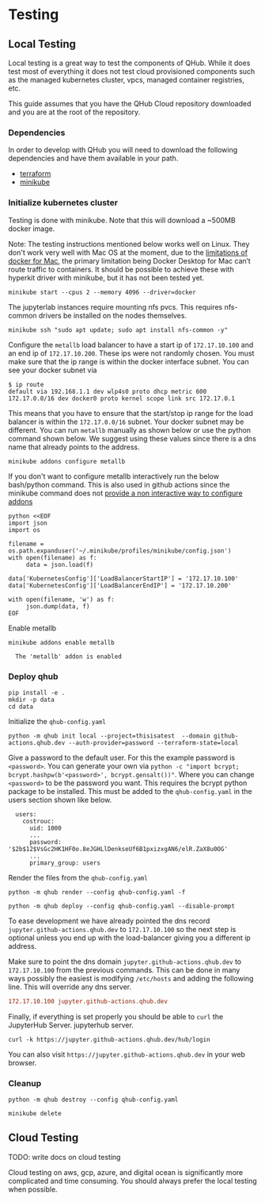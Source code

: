 # Testing

## Local Testing

Local testing is a great way to test the components of QHub. While it
does test most of everything it does not test cloud provisioned
components such as the managed kubernetes cluster, vpcs, managed
container registries, etc.

This guide assumes that you have the QHub Cloud repository downloaded
and you are at the root of the repository.

### Dependencies

In order to develop with QHub you will need to download the following
dependencies and have them available in your path.

 - [terraform](https://www.terraform.io/downloads.html)
 - [minikube](https://v1-18.docs.kubernetes.io/docs/tasks/tools/install-minikube/)

### Initialize kubernetes cluster

Testing is done with minikube. Note that this will download a ~500MB
docker image.

Note: The testing instructions mentioned below works well on Linux. They
don't work very well with Mac OS at the moment, due to the
[limitations of docker for Mac](https://docs.docker.com/docker-for-mac/networking/#known-limitations-use-cases-and-workarounds),
the primary limitation being Docker Desktop for Mac can’t route traffic
to containers. It should be possible to achieve these with hyperkit driver
with minikube, but it has not been tested yet.

```shell
minikube start --cpus 2 --memory 4096 --driver=docker
```

The jupyterlab instances require mounting nfs pvcs. This requires
nfs-common drivers be installed on the nodes themselves.

```shell
minikube ssh "sudo apt update; sudo apt install nfs-common -y"
```

Configure the `metallb` load balancer to have a start ip of
`172.17.10.100` and an end ip of `172.17.10.200`. These ips were not
randomly chosen. You must make sure that the ip range is within the
docker interface subnet. You can see your docker subnet via

```shell
$ ip route
default via 192.168.1.1 dev wlp4s0 proto dhcp metric 600 
172.17.0.0/16 dev docker0 proto kernel scope link src 172.17.0.1 
```

This means that you have to ensure that the start/stop ip range
for the load balancer is within the `172.17.0.0/16` subnet. Your
docker subnet may be different. You can run `metallb` manually as
shown below or use the python command shown below. We suggest using
these values since there is a dns name that already points to the
address.

```shell
minikube addons configure metallb
```

If you don't want to configure metallb interactively run the below
bash/python command. This is also used in github actions since
the minikube command does not [provide a non interactive way to
configure addons](https://github.com/kubernetes/minikube/issues/8283)

```shell
python <<EOF
import json
import os

filename = os.path.expanduser('~/.minikube/profiles/minikube/config.json')
with open(filename) as f:
     data = json.load(f)

data['KubernetesConfig']['LoadBalancerStartIP'] = '172.17.10.100'
data['KubernetesConfig']['LoadBalancerEndIP'] = '172.17.10.200'

with open(filename, 'w') as f:
     json.dump(data, f)
EOF
```

Enable metallb

```shell
minikube addons enable metallb
```

```
  The 'metallb' addon is enabled
```

### Deploy qhub

```shell
pip install -e .
mkdir -p data
cd data
```

Initialize the `qhub-config.yaml`

```shell
python -m qhub init local --project=thisisatest  --domain github-actions.qhub.dev --auth-provider=password --terraform-state=local
```

Give a password to the default user. For this the example password is
`<password>`. You can generate your own via `python -c "import bcrypt;
bcrypt.hashpw(b'<password>', bcrypt.gensalt())"`. Where you can change
`<password>` to be the password you want. This requires the bcrypt python 
package to be installed. This must be added to the `qhub-config.yaml` in 
the users section shown like below.

```
  users:
    costrouc:
      uid: 1000
      ...
      password: '$2b$12$VsGc2HK1HF0o.8eJGHLlDenkseUf6B1pxizxgAN6/elR.ZaX8u0OG'
      ...
      primary_group: users

```

Render the files from the `qhub-config.yaml`

```shell
python -m qhub render --config qhub-config.yaml -f
```

```shell
python -m qhub deploy --config qhub-config.yaml --disable-prompt
```

To ease development we have already pointed the dns record
`jupyter.github-actions.qhub.dev` to `172.17.10.100` so the next step
is optional unless you end up with the load-balancer giving you
a different ip address.

Make sure to point the dns domain `jupyter.github-actions.qhub.dev` to
`172.17.10.100` from the previous commands. This can be done in many
ways possibly the easiest is modifying `/etc/hosts` and adding the
following line. This will override any dns server.

```ini
172.17.10.100 jupyter.github-actions.qhub.dev
```

Finally, if everything is set properly you should be able to `curl` the JupyterHub Server.
jupyterhub server.

```
curl -k https://jupyter.github-actions.qhub.dev/hub/login
```

You can also visit `https://jupyter.github-actions.qhub.dev` in your
web browser.

### Cleanup

```shell
python -m qhub destroy --config qhub-config.yaml 
```

```shell
minikube delete
```

## Cloud Testing

TODO: write docs on cloud testing

Cloud testing on aws, gcp, azure, and digital ocean is significantly
more complicated and time consuming. You should always prefer the
local testing when possible.
